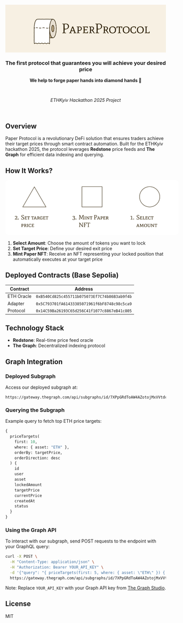 <div align="center" style="width: 100%; height: 150px; margin-bottom: 20px;">
  <img src="logo.png" alt="Paper Protocol" style="width: 100%; height: 150px; object-fit: cover; object-position: center 70%;"/>
</div>

<div align="center">
  
  ### The first protocol that guarantees you will achieve your desired price
  
  **We help to forge paper hands into diamond hands 💎**
  
  <br/>
  
  *ETHKyiv Hackathon 2025 Project*
</div>

<br/>

## Overview

Paper Protocol is a revolutionary DeFi solution that ensures traders achieve their target prices through smart contract automation. Built for the ETHKyiv hackathon 2025, the protocol leverages **Redstone** price feeds and **The Graph** for efficient data indexing and querying.

## How It Works?

<div align="center">
  <img src="how-it-works.png" alt="How Paper Protocol Works" width="600" style="background-color: white; padding: 20px; border-radius: 10px;"/>
</div>

1. **Select Amount**: Choose the amount of tokens you want to lock
2. **Set Target Price**: Define your desired exit price  
3. **Mint Paper NFT**: Receive an NFT representing your locked position that automatically executes at your target price

## Deployed Contracts (Base Sepolia)

| Contract | Address |
|----------|---------|
| ETH Oracle | `0xB540Cd825c455711b075073Ef7C74b86B3ab9f4b` |
| Adapter | `0x5C793701fA61433385071961f6bF8748c98c5ca9` |
| Protocol | `0x14C59Ba26193C65d256C41f1077c8867eB41c805` |

## Technology Stack

- **Redstone**: Real-time price feed oracle
- **The Graph**: Decentralized indexing protocol

## Graph Integration

### Deployed Subgraph

Access our deployed subgraph at:
```
https://gateway.thegraph.com/api/subgraphs/id/7XPpGRdToAW4AZotojMxVVtdcZMBvXEFcktb3Ah7chWP
```

### Querying the Subgraph

Example query to fetch top ETH price targets:
```graphql
{
  priceTargets(
    first: 10, 
    where: { asset: "ETH" },
    orderBy: targetPrice, 
    orderDirection: desc
  ) {
    id
    user
    asset
    lockedAmount
    targetPrice
    currentPrice
    createdAt
    status
  }
}
```

### Using the Graph API

To interact with our subgraph, send POST requests to the endpoint with your GraphQL query:

```bash
curl -X POST \
  -H "Content-Type: application/json" \
  -H "Authorization: Bearer YOUR_API_KEY" \
  -d '{"query": "{ priceTargets(first: 5, where: { asset: \"ETH\" }) { id user targetPrice lockedAmount status } }"}' \
  https://gateway.thegraph.com/api/subgraphs/id/7XPpGRdToAW4AZotojMxVVtdcZMBvXEFcktb3Ah7chWP
```

Note: Replace `YOUR_API_KEY` with your Graph API key from [The Graph Studio](https://thegraph.com/studio/).

## License

MIT 
